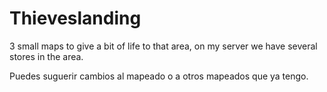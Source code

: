 # Thieveslanding
3 small maps to give a bit of life to that area, on my server we have several stores in the area.

Puedes suguerir cambios al mapeado o a otros mapeados que ya tengo.
